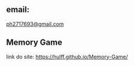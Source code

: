 ## email:
ph2717693@gmail.com

## Memory Game <br>
link do site: https://hulff.github.io/Memory-Game/
